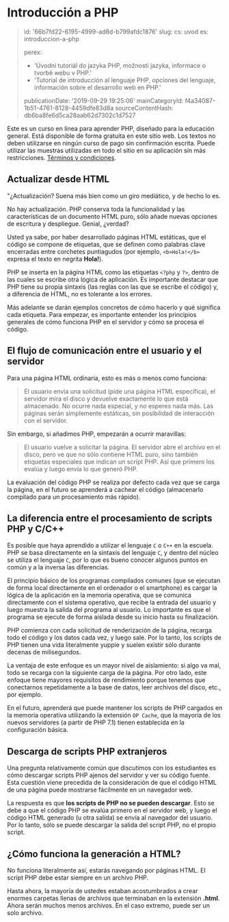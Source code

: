Introducción a PHP
==================

> id: '66b7fd22-6195-4999-ad8d-b799afdc1876'
> slug:
> 	cs: uvod
> 	es: introduccion-a-php
> 
> perex:
> 	- 'Úvodní tutoriál do jazyka PHP, možnosti jazyka, informace o tvorbě webu v PHP.'
> 	- 'Tutorial de introducción al lenguaje PHP, opciones del lenguaje, información sobre el desarrollo web en PHP.'
> 
> publicationDate: '2019-09-29 19:25:06'
> mainCategoryId: f4a34087-1b51-4761-8128-4459dfe83d8a
> sourceContentHash: db6ba8fe6d5ca28aab62d7302c1d7527

Este es un curso en línea para aprender PHP, diseñado para la educación general. Está disponible de forma gratuita en este sitio web. Los textos no deben utilizarse en ningún curso de pago sin confirmación escrita. Puede utilizar las muestras utilizadas en todo el sitio en su aplicación sin más restricciones. [Términos y condiciones](https://baraja.cz/vseobecne-obchodni-podminky).

Actualizar desde HTML
--------------

"¿Actualización? Suena más bien como un giro mediático, y de hecho lo es.

No hay actualización. PHP conserva toda la funcionalidad y las características de un documento HTML puro, sólo añade nuevas opciones de escritura y despliegue. Genial, ¿verdad?

Usted ya sabe, por haber desarrollado páginas HTML estáticas, que el código se compone de etiquetas, que se definen como palabras clave encerradas entre corchetes puntiagudos (por ejemplo, `<b>Hola!</b>` expresa el texto en negrita **Hola!**).

PHP se inserta en la página HTML como las etiquetas `<?php` y `?>`, dentro de las cuales se escribe otra lógica de aplicación. Es importante destacar que PHP tiene su propia sintaxis (las reglas con las que se escribe el código) y, a diferencia de HTML, no es tolerante a los errores.

Más adelante se darán ejemplos concretos de cómo hacerlo y qué significa cada etiqueta. Para empezar, es importante entender los principios generales de cómo funciona PHP en el servidor y cómo se procesa el código.

El flujo de comunicación entre el usuario y el servidor
---------------------------------------

Para una página HTML ordinaria, esto es más o menos como funciona:

> El usuario envía una solicitud (pide una página HTML específica), el servidor mira el disco y devuelve exactamente lo que está almacenado. No ocurre nada especial, y no esperes nada más. Las páginas serán simplemente estáticas, sin posibilidad de interacción con el servidor.

Sin embargo, si añadimos PHP, empezarán a ocurrir maravillas:

> El usuario vuelve a solicitar la página. El servidor abre el archivo en el disco, pero ve que no sólo contiene HTML puro, sino también etiquetas especiales que indican un script PHP. Así que primero los evalúa y luego envía lo que generó PHP.

La evaluación del código PHP se realiza por defecto cada vez que se carga la página, en el futuro se aprenderá a cachear el código (almacenarlo compilado para un procesamiento más rápido).

La diferencia entre el procesamiento de scripts PHP y C/C++
------------------------------------------

Es posible que haya aprendido a utilizar el lenguaje `C` o `C++` en la escuela. PHP se basa directamente en la sintaxis del lenguaje `C`, y dentro del núcleo se utiliza el lenguaje `C`, por lo que es bueno conocer algunos puntos en común y a la inversa las diferencias.

El principio básico de los programas compilados comunes (que se ejecutan de forma local directamente en el ordenador o el smartphone) es cargar la lógica de la aplicación en la memoria operativa, que se comunica directamente con el sistema operativo, que recibe la entrada del usuario y luego muestra la salida del programa al usuario. Lo importante es que el programa se ejecute de forma aislada desde su inicio hasta su finalización.

PHP comienza con cada solicitud de renderización de la página, recarga todo el código y los datos cada vez, y luego sale. Por lo tanto, los scripts de PHP tienen una vida literalmente yuppie y suelen existir sólo durante decenas de milisegundos.

La ventaja de este enfoque es un mayor nivel de aislamiento: si algo va mal, todo se recarga con la siguiente carga de la página. Por otro lado, este enfoque tiene mayores requisitos de rendimiento porque tenemos que conectarnos repetidamente a la base de datos, leer archivos del disco, etc., por ejemplo.

En el futuro, aprenderá que puede mantener los scripts de PHP cargados en la memoria operativa utilizando la extensión `OP Cache`, que la mayoría de los nuevos servidores (a partir de PHP 7.1) tienen establecida en la configuración básica.

Descarga de scripts PHP extranjeros
--------------------------

Una pregunta relativamente común que discutimos con los estudiantes es cómo descargar scripts PHP ajenos del servidor y ver su código fuente. Esta cuestión viene precedida de la consideración de que el código HTML de una página puede mostrarse fácilmente en un navegador web.

La respuesta es que **los scripts de PHP no se pueden descargar**. Esto se debe a que el código PHP se evalúa primero en el servidor web, y luego el código HTML generado (u otra salida) se envía al navegador del usuario. Por lo tanto, sólo se puede descargar la salida del script PHP, no el propio script.

¿Cómo funciona la generación a HTML?
---------------------------------

No funciona literalmente así, estarás navegando por páginas HTML. El script PHP debe estar siempre en un archivo PHP.

Hasta ahora, la mayoría de ustedes estaban acostumbrados a crear enormes carpetas llenas de archivos que terminaban en la extensión **.html**. Ahora serán muchos menos archivos. En el caso extremo, puede ser un solo archivo.
